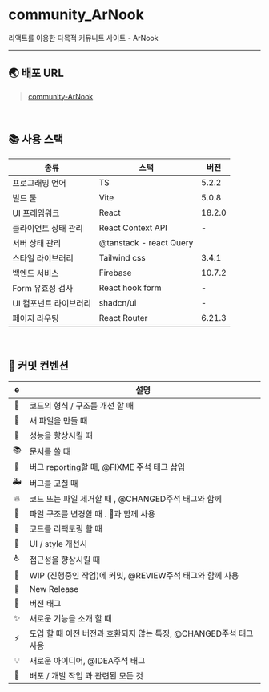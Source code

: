 # community_ArNook

리액트를 이용한 다목적 커뮤니트 사이트 - ArNook

<hr>

## 🌏 배포 URL

> [community-ArNook](https://d3m8ut08h35g18.cloudfront.net/)

<br>

## 📚 사용 스택

| 종류                   | 스택                    | 버전   |
| ---------------------- | ----------------------- | ------ |
| 프로그래밍 언어        | TS                      | 5.2.2  |
| 빌드 툴                | Vite                    | 5.0.8  |
| UI 프레임워크          | React                   | 18.2.0 |
| 클라이언트 상태 관리   | React Context API       | -      |
| 서버 상태 관리         | @tanstack - react Query |        |
| 스타일 라이브러리      | Tailwind css            | 3.4.1  |
| 백엔드 서비스          | Firebase                | 10.7.2 |
| Form 유효성 검사       | React hook form         | -      |
| UI 컴포넌트 라이브러리 | shadcn/ui               | -      |
| 페이지 라우팅          | React Router            | 6.21.3 |

<br>

## 📎 커밋 컨벤션

|  e  | 설명                                                              |
| :-: | ----------------------------------------------------------------- |
| 🎨  | 코드의 형식 / 구조를 개선 할 때                                   |
| 📝  | 새 파일을 만들 때                                                 |
| 🐎  | 성능을 향상시킬 때                                                |
| 📚  | 문서를 쓸 때                                                      |
| 🐛  | 버그 reporting할 때, @FIXME 주석 태그 삽입                        |
| 🚑  | 버그를 고칠 때                                                    |
| 🔥  | 코드 또는 파일 제거할 때 , @CHANGED주석 태그와 함께               |
| 🚜  | 파일 구조를 변경할 때 . 🎨과 함께 사용                            |
| 🔨  | 코드를 리팩토링 할 때                                             |
| 💄  | UI / style 개선시                                                 |
| ♿️ | 접근성을 향상시킬 때                                              |
| 🚧  | WIP (진행중인 작업)에 커밋, @REVIEW주석 태그와 함께 사용          |
| 💎  | New Release                                                       |
| 🔖  | 버전 태그                                                         |
| ✨  | 새로운 기능을 소개 할 때                                          |
| ⚡️ | 도입 할 때 이전 버전과 호환되지 않는 특징, @CHANGED주석 태그 사용 |
| 💡  | 새로운 아이디어, @IDEA주석 태그                                   |
| 🚀  | 배포 / 개발 작업 과 관련된 모든 것                                |
